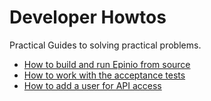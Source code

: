# Developer Howtos

Practical Guides to solving practical problems.

  - [How to build and run Epinio from source](development.md)
  - [How to work with the acceptance tests](acceptance_tests.md)
  - [How to add a user for API access](new-api-user.md)
